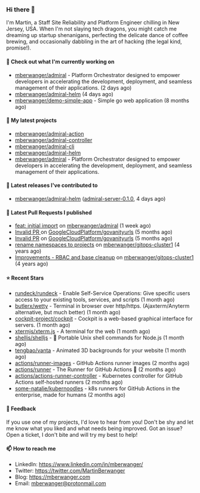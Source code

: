 ### Hi there 👋

I'm Martin, a Staff Site Reliability and Platform Engineer chilling in New Jersey, USA. When I'm not slaying tech dragons, you might catch me dreaming up startup shenanigans, perfecting the delicate dance of coffee brewing, and occasionally dabbling in the art of hacking (the legal kind, promise!). 

#### 👷 Check out what I'm currently working on

- [mberwanger/admiral](https://github.com/mberwanger/admiral) - Platform Orchestrator designed to empower developers in accelerating the development, deployment, and seamless management of their applications. (2 days ago)
- [mberwanger/admiral-helm](https://github.com/mberwanger/admiral-helm) (4 days ago)
- [mberwanger/demo-simple-app](https://github.com/mberwanger/demo-simple-app) - Simple go web application (8 months ago)

#### 🌱 My latest projects

- [mberwanger/admiral-action](https://github.com/mberwanger/admiral-action)
- [mberwanger/admiral-controller](https://github.com/mberwanger/admiral-controller)
- [mberwanger/admiral-cli](https://github.com/mberwanger/admiral-cli)
- [mberwanger/admiral-helm](https://github.com/mberwanger/admiral-helm)
- [mberwanger/admiral](https://github.com/mberwanger/admiral) - Platform Orchestrator designed to empower developers in accelerating the development, deployment, and seamless management of their applications.

#### 🔭 Latest releases I've contributed to

- [mberwanger/admiral-helm](https://github.com/mberwanger/admiral-helm) ([admiral-server-0.1.0](https://github.com/mberwanger/admiral-helm/releases/tag/admiral-server-0.1.0), 4 days ago)

#### 🔨 Latest Pull Requests I published

- [feat: initial import](https://github.com/mberwanger/admiral/pull/1) on [mberwanger/admiral](https://github.com/mberwanger/admiral) (1 week ago)
- [Invalid PR ](https://github.com/GoogleCloudPlatform/govanityurls/pull/54) on [GoogleCloudPlatform/govanityurls](https://github.com/GoogleCloudPlatform/govanityurls) (5 months ago)
- [Invalid PR](https://github.com/GoogleCloudPlatform/govanityurls/pull/53) on [GoogleCloudPlatform/govanityurls](https://github.com/GoogleCloudPlatform/govanityurls) (5 months ago)
- [rename namespaces to projects](https://github.com/mberwanger/gitops-cluster1/pull/5) on [mberwanger/gitops-cluster1](https://github.com/mberwanger/gitops-cluster1) (4 years ago)
- [Improvements - RBAC and base cleanup](https://github.com/mberwanger/gitops-cluster1/pull/4) on [mberwanger/gitops-cluster1](https://github.com/mberwanger/gitops-cluster1) (4 years ago)

#### ⭐ Recent Stars

- [rundeck/rundeck](https://github.com/rundeck/rundeck) - Enable Self-Service Operations: Give specific users access to your existing tools, services, and scripts (1 month ago)
- [butlerx/wetty](https://github.com/butlerx/wetty) - Terminal in browser over http/https. (Ajaxterm/Anyterm alternative, but much better) (1 month ago)
- [cockpit-project/cockpit](https://github.com/cockpit-project/cockpit) - Cockpit is a web-based graphical interface for servers. (1 month ago)
- [xtermjs/xterm.js](https://github.com/xtermjs/xterm.js) - A terminal for the web (1 month ago)
- [shelljs/shelljs](https://github.com/shelljs/shelljs) - :shell: Portable Unix shell commands for Node.js (1 month ago)
- [tengbao/vanta](https://github.com/tengbao/vanta) - Animated 3D backgrounds for your website (1 month ago)
- [actions/runner-images](https://github.com/actions/runner-images) - GitHub Actions runner images (2 months ago)
- [actions/runner](https://github.com/actions/runner) - The Runner for GitHub Actions :rocket: (2 months ago)
- [actions/actions-runner-controller](https://github.com/actions/actions-runner-controller) - Kubernetes controller for GitHub Actions self-hosted runners (2 months ago)
- [some-natalie/kubernoodles](https://github.com/some-natalie/kubernoodles) - k8s runners for GitHub Actions in the enterprise, made for humans (2 months ago)

#### 💬 Feedback

If you use one of my projects, I'd love to hear from you! Don't be shy and let me know what you liked and what needs being improved. Got an issue? Open a ticket, I don't bite and will try my best to help!

#### 📫 How to reach me

- LinkedIn: https://www.linkedin.com/in/mberwanger/
- Twitter: https://twitter.com/MartinBerwanger
- Blog: https://mberwanger.com
- Email: mberwanger@protonmail.com
